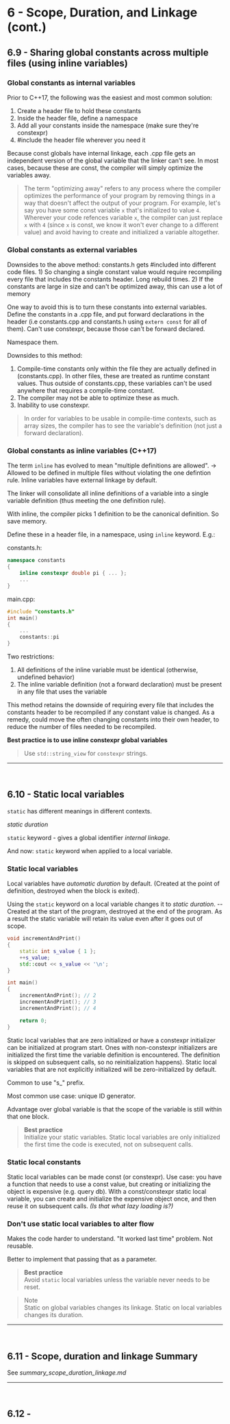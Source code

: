 # 6 - Scope, Duration, and Linkage (cont.)

## 6.9 - Sharing global constants across multiple files (using inline variables)

### Global constants as internal variables
Prior to C++17, the following was the easiest and most common solution:
1. Create a header file to hold these constants
2. Inside the header file, define a namespace
3. Add all your constants inside the namespace (make sure they're constexpr)
4. #include the header file wherever you need it

Because const globals have internal linkage, each .cpp file gets an independent version of
the global variable that the linker can't see. In most cases, because these are const, the
compiler will simply optimize the variables away.

> The term "optimizing away" refers to any process where the compiler optimizes the
> performance of your program by removing things in a way that doesn't affect the output
> of your program. For example, let's say you have some const variable `x` that's
> initialized to value `4`. Wherever your code refences variable `x`, the compiler can
> just replace `x` with `4` (since `x` is const, we know it won't ever change to a
> different value) and avoid having to create and initialized a variable altogether.

### Global constants as external variables
Downsides to the above method:
constants.h gets #included into different code files. 1) So changing a single constant value
would require recompiling every file that includes the constants header. Long rebuild
times. 2) If the constants are large in size and can't be optimized away, this can use a
lot of memory

One way to avoid this is to turn these constants into external variables. Define the
constants in a .cpp file, and put forward declarations in the header (i.e constants.cpp
and constants.h using `extern const` for all of them). Can't use constexpr, because those
can't be forward declared.

Namespace them.

Downsides to this method:
1. Compile-time constants only within the file they are actually defined in
   (constants.cpp). In other files, these are treated as runtime constant values. Thus
   outside of constants.cpp, these variables can't be used anywhere that requires a
   compile-time constant.
2. The compiler may not be able to optimize these as much.
3. Inability to use constexpr.

> In order for variables to be usable in compile-time contexts, such as array sizes, the
> compiler has to see the variable's definition (not just a forward declaration).

### Global constants as inline variables (C++17)
The term `inline` has evolved to mean "multiple definitions are allowed". -> Allowed to be
defined in multiple files without violating the one defintion rule. Inline variables have
external linkage by default.

The linker will consolidate all inline definitions of a variable into a single variable
definition (thus meeting the one definition rule).

With inline, the compiler picks 1 definition to be the canonical definition. So save
memory.

Define these in a header file, in a namespace, using `inline` keyword. 
E.g.:

constants.h:
```c++
namespace constants
{
    inline constexpr double pi { ... };
    ...
}
```

main.cpp:
```c++
#include "constants.h"
int main()
{
    ...
    constants::pi
}
```

Two restrictions:
1. All definitions of the inline variable must be identical (otherwise, undefined
   behavior)
2. The inline variable definition (not a forward declaration) must be present in any file
   that uses the variable

This method retains the downside of requiring every file that includes the constants
header to be recompiled if any constant value is changed. As a remedy, could move the
often changing constants into their own header, to reduce the number of files needed to be
recompiled.

**Best practice is to use inline constexpr global variables**

> Use `std::string_view` for `constexpr` strings.

--------------

<br>

## 6.10 - Static local variables

`static` has different meanings in different contexts.

*static duration*

`static` keyword - gives a global identifier *internal linkage*.

And now: `static` keyword when applied to a local variable.

### Static local variables
Local variables have *automatic duration* by default. (Created at the point of definition,
destroyed when the block is exited).

Using the `static` keyword on a local variable changes it to *static duration*. -- Created
at the start of the program, destroyed at the end of the program. As a result the static
variable will retain its value even after it goes out of scope.

```c++
void incrementAndPrint()
{
    static int s_value { 1 };
    ++s_value;
    std::cout << s_value << '\n';
}

int main()
{
    incrementAndPrint(); // 2
    incrementAndPrint(); // 3
    incrementAndPrint(); // 4

    return 0;
}
```

Static local variables that are zero initialized or have a constexpr initializer can be
initialized at program start. Ones with non-constexpr initializers are initialized the
first time the variable definition is encountered. The definition is skipped on subsequent
calls, so no reinitialization happens). Static local variables that are not explicitly
initialized will be zero-initialized by default.

Common to use "s_" prefix.

Most common use case: unique ID generator.

Advantage over global variable is that the
scope of the variable is still within that one block.

> **Best practice**<br>
> Initialize your static variables. Static local variables are only initialized the first
> time the code is executed, not on subsequent calls.

### Static local constants
Static local variables can be made const (or constexpr).
Use case: you have a function that needs to use a const value, but creating or
initializing the object is expensive (e.g. query db). With a const/constexpr static local
variable, you can create and initialize the expensive object once, and then reuse it on
subsequent calls. *(Is that what lazy loading is?)*

### Don't use static local variables to alter flow
Makes the code harder to understand. "It worked last time" problem. Not reusable.

Better to implement that passing that as a parameter.

> **Best practice**<br>
> Avoid `static` local variables unless the variable never needs to be reset.

> Note<br>
> Static on global variables changes its linkage. Static on local variables changes its
> duration.

--------

<br>

## 6.11 - Scope, duration and linkage Summary
See *summary_scope_duration_linkage.md*

--------

<br>

## 6.12 -
